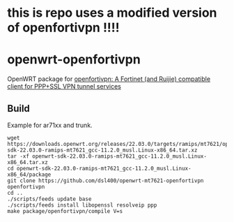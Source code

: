 # this is repo uses a modified version of openfortivpn !!!!


# openwrt-openfortivpn
OpenWRT package for [openfortivpn: A Fortinet (and Ruijie) compatible client for PPP+SSL VPN tunnel services](https://github.com/adrienverge/openfortivpn)

## Build
Example for ar71xx and trunk.
```
wget https://downloads.openwrt.org/releases/22.03.0/targets/ramips/mt7621/openwrt-sdk-22.03.0-ramips-mt7621_gcc-11.2.0_musl.Linux-x86_64.tar.xz
tar -xf openwrt-sdk-22.03.0-ramips-mt7621_gcc-11.2.0_musl.Linux-x86_64.tar.xz
cd openwrt-sdk-22.03.0-ramips-mt7621_gcc-11.2.0_musl.Linux-x86_64/package
git clone https://github.com/dsl400/openwrt-mt7621-openfortivpn openfortivpn
cd ..
./scripts/feeds update base
./scripts/feeds install libopenssl resolveip ppp
make package/openfortivpn/compile V=s
```
